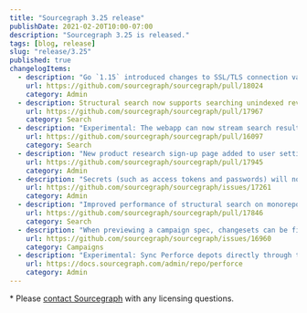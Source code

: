 ```yaml
---
title: "Sourcegraph 3.25 release"
publishDate: 2021-02-20T10:00-07:00
description: "Sourcegraph 3.25 is released."
tags: [blog, release]
slug: "release/3.25"
published: true
changelogItems:
  - description: "Go `1.15` introduced changes to SSL/TLS connection validation which requires certificates to include a `SAN`. This field was not included in older certificates and clients relied on the `CN` field. You might see an error like `x509: certificate relies on legacy Common Name field`. We recommend that customers using Sourcegraph with an external database that is connected using SSL/TLS check whether the certificate is up to date. AWS RDS customers please reference <a href=\"https://docs.aws.amazon.com/AmazonRDS/latest/UserGuide/UsingWithRDS.SSL-certificate-rotation.html\">AWS' documentation on updating the SSL/TLS certificate</a> for steps to rotate your certificate."
    url: https://github.com/sourcegraph/sourcegraph/pull/18024
    category: Admin
  - description: Structural search now supports searching unindexed revisions and indexed branches other than default.
    url: https://github.com/sourcegraph/sourcegraph/pull/17967
    category: Search
  - description: "Experimental: The webapp can now stream search results to the client, improving search performance. To enable it, add `{ \"experimentalFeatures\": { \"searchStreaming\": true } }` in user settings."
    url: https://github.com/sourcegraph/sourcegraph/pull/16097
    category: Search
  - description: "New product research sign-up page added to user settings. Users can now opt in to participate in user research and provide feedback. Use the new site config option `productResearchPage.enabled` to disable access to the product research sign-up page."
    url: https://github.com/sourcegraph/sourcegraph/pull/17945
    category: Admin
  - description: "Secrets (such as access tokens and passwords) will now appear as REDACTED when editing external service config, and in graphql API responses."
    url: https://github.com/sourcegraph/sourcegraph/issues/17261
    category: Admin
  - description: "Improved performance of structural search on monorepo deployments."
    url: https://github.com/sourcegraph/sourcegraph/pull/17846
    category: Search
  - description: "When previewing a campaign spec, changesets can be filtered by current state or the action(s) to be performed."
    url: https://github.com/sourcegraph/sourcegraph/issues/16960
    category: Campaigns
  - description: "Experimental: Sync Perforce depots directly through the Sourcegraph UI. To enable, use the feature flag `\"experimentalFeatures\": { \"perforce\": \"enabled\" }`. For more information, see <a href=\"https://docs.sourcegraph.com/admin/repo/perforce\">how to add your Perforce depots."
    url: https://docs.sourcegraph.com/admin/repo/perforce
    category: Admin
---
```

\* Please [contact Sourcegraph](https://about.sourcegraph.com/contact/sales/) with any licensing questions.

